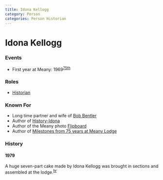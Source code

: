 ```yaml
---
title: Idona Kellogg
category: Person
categories: Person Historian
---
```

# Idona Kellogg
### Events
- First year at Meany: 1969<sup>[75th][]</sup>

### Roles

* [Historian](Historian)

### Known For

* Long time partner and wife of [Bob Bentler](Bob-Bentler)
* Author of [History-Idona](History-Idona)
* Author of the Meany photo [Flipboard](Flipboard)
* Author of [Milestones from 75 years at Meany Lodge](Milestones-from-75-years-at-Meany-Lodge)

### History

#### 1979

A huge seven-part cake made by Idona Kellogg was brought in sections and assembled at the lodge.<sup>[hr][]</sup>


[75th]: Anniversary#75th
[hr]: History-Reports "Meany History Reports, by Idona Kellogg"
[75m]: Milestones-from-75-years-at-Meany-Lodge
